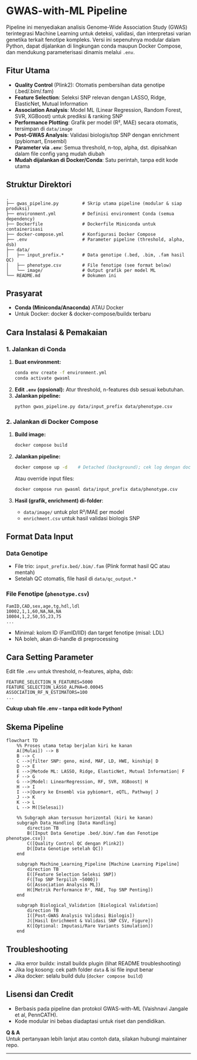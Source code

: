 # GWAS-with-ML Pipeline

Pipeline ini menyediakan analisis Genome-Wide Association Study (GWAS) terintegrasi Machine Learning untuk deteksi, validasi, dan interpretasi varian genetika terkait fenotipe kompleks. Versi ini sepenuhnya modular dalam Python, dapat dijalankan di lingkungan conda maupun Docker Compose, dan mendukung parameterisasi dinamis melalui `.env`.

## Fitur Utama

- **Quality Control** (Plink2): Otomatis pembersihan data genotipe (.bed/.bim/.fam)
- **Feature Selection**: Seleksi SNP relevan dengan LASSO, Ridge, ElasticNet, Mutual Information
- **Association Analysis**: Model ML (Linear Regression, Random Forest, SVR, XGBoost) untuk prediksi & ranking SNP
- **Performance Plotting**: Grafik per model (R², MAE) secara otomatis, tersimpan di `data/image`
- **Post-GWAS Analysis**: Validasi biologis/top SNP dengan enrichment (pybiomart, Ensembl)
- **Parameter via `.env`**: Semua threshold, n-top, alpha, dst. dipisahkan dalam file config yang mudah diubah
- **Mudah dijalankan di Docker/Conda**: Satu perintah, tanpa edit kode utama

## Struktur Direktori

```
.
├── gwas_pipeline.py         # Skrip utama pipeline (modular & siap produksi)
├── environment.yml          # Definisi environment Conda (semua dependency)
├── Dockerfile               # Dockerfile Miniconda untuk containerisasi
├── docker-compose.yml       # Konfigurasi Docker Compose
├── .env                     # Parameter pipeline (threshold, alpha, dsb)
├── data/
│   ├── input_prefix.*       # Data genotipe (.bed, .bim, .fam hasil QC)
│   ├── phenotype.csv        # File fenotipe (see format below)
│   └── image/               # Output grafik per model ML
└── README.md                # Dokumen ini
```

## Prasyarat

- **Conda (Miniconda/Anaconda)** ATAU Docker
- Untuk Docker: docker & docker-compose/buildx terbaru

## Cara Instalasi & Pemakaian

### 1. Jalankan di Conda

1. **Buat environment:**
    ```bash
    conda env create -f environment.yml
    conda activate gwasml
    ```
2. **Edit `.env` (opsional):** Atur threshold, n-features dsb sesuai kebutuhan.
3. **Jalankan pipeline:**
    ```bash
    python gwas_pipeline.py data/input_prefix data/phenotype.csv
    ```

### 2. Jalankan di Docker Compose

1. **Build image:**
    ```bash
    docker compose build
    ```
2. **Jalankan pipeline:**
    ```bash
    docker compose up -d    # Detached (background); cek log dengan docker compose logs -f gwasml
    ```
    Atau override input files:
    ```bash
    docker compose run gwasml data/input_prefix data/phenotype.csv
    ```

3. **Hasil (grafik, enrichment) di-folder**:
    - `data/image/` untuk plot R²/MAE per model
    - `enrichment.csv` untuk hasil validasi biologis SNP

## Format Data Input

### Data Genotipe
- File trio: `input_prefix.bed/.bim/.fam` (Plink format hasil QC atau mentah)
- Setelah QC otomatis, file hasil di `data/qc_output.*`

### File Fenotipe (`phenotype.csv`)
```csv
FamID,CAD,sex,age,tg,hdl,ldl
10002,1,1,60,NA,NA,NA
10004,1,2,50,55,23,75
...
```
- Minimal: kolom ID (FamID/IID) dan target fenotipe (misal: LDL)
- NA boleh, akan di-handle di preprocessing

## Cara Setting Parameter

Edit file `.env` untuk threshold, n-features, alpha, dsb:

```
FEATURE_SELECTION_N_FEATURES=5000
FEATURE_SELECTION_LASSO_ALPHA=0.00045
ASSOCIATION_RF_N_ESTIMATORS=100
...
```
**Cukup ubah file .env – tanpa edit kode Python!**

## Skema Pipeline

```mermaid
flowchart TD
    %% Proses utama tetap berjalan kiri ke kanan
    A([Mulai]) --> B
    B --> C
    C -->|filter SNP: geno, mind, MAF, LD, HWE, kinship| D
    D --> E
    E -->|Metode ML: LASSO, Ridge, ElasticNet, Mutual Information| F
    F --> G
    G -->|Model: LinearRegression, RF, SVR, XGBoost| H
    H --> I
    I -->|Query ke Ensembl via pybiomart, eQTL, Pathway| J
    J --> K
    K --> L
    L --> M([Selesai])

    %% Subgraph akan tersusun horizontal (kiri ke kanan)
    subgraph Data_Handling [Data Handling]
        direction TB
        B([Input Data Genotipe .bed/.bim/.fam dan Fenotipe phenotype.csv])
        C([Quality Control QC dengan Plink2])
        D([Data Genotipe setelah QC])
    end

    subgraph Machine_Learning_Pipeline [Machine Learning Pipeline]
        direction TB
        E([Feature Selection Seleksi SNP])
        F([Top SNP Terpilih ~5000])
        G([Association Analysis ML])
        H([Metrik Performance R², MAE, Top SNP Penting])
    end

    subgraph Biological_Validation [Biological Validation]
        direction TB
        I([Post-GWAS Analysis Validasi Biologis])
        J([Hasil Enrichment & Validasi SNP CSV, Figure])
        K([Optional: Imputasi/Rare Variants Simulation])
    end

```

## Troubleshooting

- Jika error buildx: install buildx plugin (lihat README troubleshooting)
- Jika log kosong: cek path folder `data` & isi file input benar
- Jika docker: selalu build dulu (`docker compose build`)

## Lisensi dan Credit

- Berbasis pada pipeline dan protokol GWAS-with-ML (Vaishnavi Jangale et al, PennCATH).
- Kode modular ini bebas diadaptasi untuk riset dan pendidikan.

**Q & A**  
Untuk pertanyaan lebih lanjut atau contoh data, silakan hubungi maintainer repo.

---